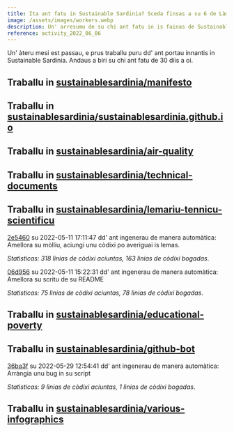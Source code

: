 ```yaml
---
title: Ita ant fatu in Sustainable Sardinia? Sceda finsas a su 6 de Làmpadas 2022
image: /assets/images/workers.webp
description: Un' arresumu de su chi ant fatu in is fainas de Sustainable Sardinia in su mesi passau.
reference: activity_2022_06_06
---
```


Un' àteru mesi est passau, e prus traballu puru dd' ant portau innantis in Sustainable Sardinia. Andaus a biri su chi ant fatu de 30 diis a oi.

## Traballu in [sustainablesardinia/manifesto](https://github.com/sustainablesardinia/manifesto)

## Traballu in [sustainablesardinia/sustainablesardinia.github.io](https://github.com/sustainablesardinia/sustainablesardinia.github.io)

## Traballu in [sustainablesardinia/air-quality](https://github.com/sustainablesardinia/air-quality)

## Traballu in [sustainablesardinia/technical-documents](https://github.com/sustainablesardinia/technical-documents)

## Traballu in [sustainablesardinia/lemariu-tennicu-scientificu](https://github.com/sustainablesardinia/lemariu-tennicu-scientificu)

[2e5460](https://github.com/sustainablesardinia/lemariu-tennicu-scientificu/commit/2e54607a7b93095c93261988820ed8213202208e) su 2022-05-11 17:11:47 dd' ant ingenerau de manera automàtica: Amellora su mòlliu, aciungi unu còdixi po averiguai is lemas.

_Statìsticas: 318 lìnias de còdixi aciuntas, 163 lìnias de còdixi bogadas_.

[06d956](https://github.com/sustainablesardinia/lemariu-tennicu-scientificu/commit/06d9566b9ccc3d309b027d4ca4bfa8c76f7723b0) su 2022-05-11 15:22:31 dd' ant ingenerau de manera automàtica: Amellora su scritu de su README

_Statìsticas: 75 lìnias de còdixi aciuntas, 78 lìnias de còdixi bogadas_.

## Traballu in [sustainablesardinia/educational-poverty](https://github.com/sustainablesardinia/educational-poverty)

## Traballu in [sustainablesardinia/github-bot](https://github.com/sustainablesardinia/github-bot)

[36ba3f](https://github.com/sustainablesardinia/github-bot/commit/36ba3fd14438020402efd8e20564e567337a3390) su 2022-05-29 12:54:41 dd' ant ingenerau de manera automàtica: Arràngia unu bug in su script

_Statìsticas: 9 lìnias de còdixi aciuntas, 1 lìnias de còdixi bogadas_.

## Traballu in [sustainablesardinia/various-infographics](https://github.com/sustainablesardinia/various-infographics)

